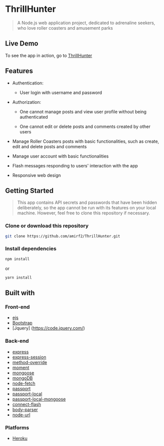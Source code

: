 # ThrillHunter

> A Node.js web application project, dedicated to adrenaline seekers, who love roller coasters and amusement parks

## Live Demo
To see the app in action, go to [ThrillHunter](https://thrillhunter.herokuapp.com/)

## Features

* Authentication:
  
  * User login with username and password

* Authorization:

  * One cannot manage posts and view user profile without being authenticated

  * One cannot edit or delete posts and comments created by other users

* Manage Roller Coasters posts with basic functionalities, such as create, edit and delete posts and comments

* Manage user account with basic functionalities

* Flash messages responding to users' interaction with the app

* Responsive web design


## Getting Started

> This app contains API secrets and passwords that have been hidden deliberately, so the app cannot be run with its features on your local machine. However, feel free to clone this repository if necessary.

### Clone or download this repository

```sh
git clone https://github.com/amirf2/ThrillHunter.git
```

### Install dependencies

```sh
npm install
```

or

```sh
yarn install
```


## Built with

### Front-end

* [ejs](http://ejs.co/)
* [Bootstrap](https://getbootstrap.com/docs/4.4/getting-started/introduction/)
* [Jquery] (https://code.jquery.com/)

### Back-end


* [express](https://expressjs.com/)
* [express-session](https://github.com/expressjs/session#express-session)
* [method-override](https://github.com/expressjs/method-override#method-override)
* [moment](https://momentjs.com/)
* [mongoose](http://mongoosejs.com/)
* [mongoDB](https://www.mongodb.com/)
* [node-fetch](https://github.com/node-fetch/node-fetch)
* [passport](http://www.passportjs.org/)
* [passport-local](https://github.com/jaredhanson/passport-local#passport-local)
* [passport-local-mongoose](https://github.com/jaredhanson/passport-local#passport-local)
* [connect-flash](https://github.com/jaredhanson/connect-flash#connect-flash)
* [body-parser](https://github.com/expressjs/body-parser)
* [node-url](https://github.com/defunctzombie/node-url)

### Platforms

* [Heroku](https://www.heroku.com/)
